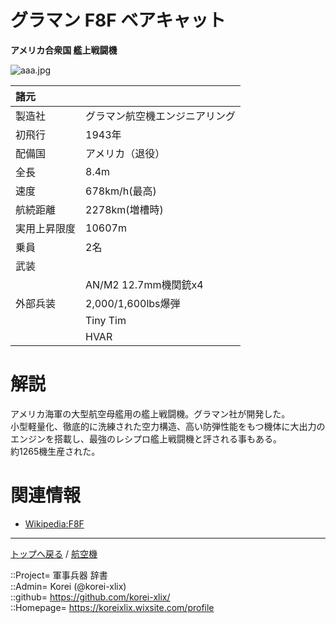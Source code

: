 # グラマン F8F ベアキャット
**アメリカ合衆国 艦上戦闘機**

![aaa.jpg](https://bn02pap001files.storage.live.com/y4mKIoYt6sXpQ9fP6NBLrpAbIXs32MK6xPVDrd05xfFOg_MzH7nBtBNlbcQl66mIlt2EdIKS9UeEAfcsTt4bdeWz5AquvGxQlXz_d-YE9ZtWwwJEYzM5G2K1DOrRKilcIMAhUl4eBWrbHMK6Vk6quLmjoUdREqfB64w9jMzTyhMKlkaSvHkfR2PUWwUB8NP6H_I?width=640&height=516&cropmode=none)  
  


|諸元  |  |
|:--|:--|
|製造社  |グラマン航空機エンジニアリング  |
|初飛行  |1943年  |
|配備国  |アメリカ（退役）  |
|全長    |8.4m  |
|速度    |678km/h(最高)  |
|航続距離  |2278km(増槽時)  |
|実用上昇限度|10607m  |
|乗員    |2名  |
|武装    |  |
||AN/M2 12.7mm機関銃x4  |
|外部兵装|2,000/1,600lbs爆弾  |
||Tiny Tim  |
||HVAR  |


# 解説
アメリカ海軍の大型航空母艦用の艦上戦闘機。グラマン社が開発した。  
小型軽量化、徹底的に洗練された空力構造、高い防弾性能をもつ機体に大出力のエンジンを搭載し、最強のレシプロ艦上戦闘機と評される事もある。  
約1265機生産された。  


# 関連情報
* [Wikipedia:F8F](https://bit.ly/34ZtQ2P)


***
[トップへ戻る](/readme.md) / [航空機](/plane/readme.md)  
  
::Project= 軍事兵器 辞書  
::Admin= Korei (@korei-xlix)  
::github= https://github.com/korei-xlix/  
::Homepage= https://koreixlix.wixsite.com/profile  
